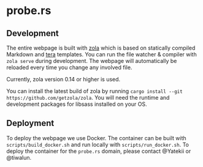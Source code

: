 # probe.rs

## Development

The entire webpage is built with [zola](https://www.getzola.org/) which is based on statically compiled Markdown and [tera](https://github.com/Keats/tera) templates.
You can run the file watcher & compiler with `zola serve` during development. The webpage will automatically be reloaded every time you change any involved file.

Currently, zola version 0.14 or higher is used.

You can install the latest build of zola by running `cargo install --git https://github.com/getzola/zola`.  You will need the runtime and development packages for libsass installed on your OS.

## Deployment

To deploy the webpage we use Docker.
The container can be built with `scripts/build_docker.sh` and run locally with `scripts/run_docker.sh`.
To deploy the container for the `probe.rs` domain, please contact @Yatekii or @tiwalun.